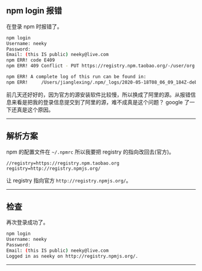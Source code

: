 ## npm login 报错
在登录 npm 时报错了。
```bash
npm login
Username: neeky
Password: 
Email: (this IS public) neeky@live.com
npm ERR! code E409
npm ERR! 409 Conflict - PUT https://registry.npm.taobao.org/-/user/org.couchdb.user:neeky - [conflict] User neeky already exists

npm ERR! A complete log of this run can be found in:
npm ERR!     /Users/jianglexing/.npm/_logs/2020-05-18T08_06_09_184Z-debug.log
```
前几天还好好的，因为官方的源安装软件比较慢，所以换成了阿里的源。从报错信息来看是把我的登录信息提交到了阿里的源，难不成真是这个问题？ google 了一下还真是这个原因。

---


## 解析方案
npm 的配置文件在 `~/.npmrc` 所以我要把 registry 的指向改回去(官方)。
```
//registry=https://registry.npm.taobao.org
registry=http://registry.npmjs.org/
```
让 registry 指向官方 `http://registry.npmjs.org/`。

---


## 检查
再次登录成功了。

```bash
npm login
Username: neeky
Password: 
Email: (this IS public) neeky@live.com
Logged in as neeky on http://registry.npmjs.org/.
```

---